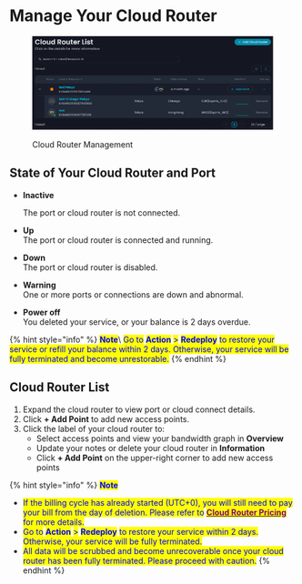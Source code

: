 # Manage Your Cloud Router

<figure><img src="../../../.gitbook/assets/Article_1 (5).jpg" alt=""><figcaption><p>Cloud Router Management</p></figcaption></figure>

## **State of Your Cloud Router and Port**

*   **Inactive**

    The port or cloud router is not connected.
* **Up**\
  The port or cloud router is connected and running.
* **Down**\
  The port or cloud router is disabled.
* **Warning**\
  One or more ports or connections are down and abnormal.
* **Power off**\
  You deleted your service, or your balance is 2 days overdue.

{% hint style="info" %}
<mark style="color:blue;">**Note**</mark>\ <mark style="color:blue;">Go to</mark> <mark style="color:blue;"></mark><mark style="color:blue;">**Action**</mark> <mark style="color:blue;"></mark><mark style="color:blue;">></mark> <mark style="color:blue;"></mark><mark style="color:blue;">**Redeploy**</mark> <mark style="color:blue;"></mark><mark style="color:blue;">to restore your service or refill your balance within 2 days. Otherwise, your service will be fully terminated and become unrestorable.</mark>
{% endhint %}

&#x20;

## **Cloud Router List**

1. Expand the cloud router to view port or cloud connect details.
2. Click **+ Add Point** to add new access points.
3. Click the label of your cloud router to:
   * Select access points and view your bandwidth graph in **Overview**
   * Update your notes or delete your cloud router in **Information**
   * Click **+ Add Point** on the upper-right corner to add new access points

{% hint style="info" %}
<mark style="color:blue;">**Note**</mark>

* <mark style="color:blue;">If the billing cycle has already started (UTC+0), you will still need to pay your bill from the day of deletion. Please refer to</mark> [<mark style="color:purple;">**Cloud Router Pricing**</mark>](../../../pricing/cloud-networking-pricing/cloud-router-pricing.md) <mark style="color:blue;">for more details.</mark>
* <mark style="color:blue;">Go to</mark> <mark style="color:blue;"></mark><mark style="color:blue;">**Action**</mark> <mark style="color:blue;"></mark><mark style="color:blue;">></mark> <mark style="color:blue;"></mark><mark style="color:blue;">**Redeploy**</mark> <mark style="color:blue;"></mark><mark style="color:blue;">to restore your service within 2 days. Otherwise, your service will be fully terminated.</mark>
* <mark style="color:blue;">All data will be scrubbed and become unrecoverable once your cloud router has been fully terminated. Please proceed with caution.</mark>
{% endhint %}

